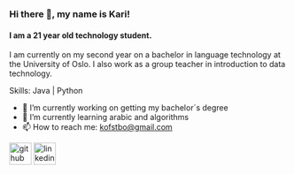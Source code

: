 ### Hi there 👋, my name is Kari!
#### I am a 21 year old technology student.
I am currently on my second year on a bachelor in language technology at the University of Oslo. I also work as a group teacher in introduction to data technology.

Skills: Java | Python

- 🔭 I’m currently working on getting my bachelor´s degree 
- 🌱 I’m currently learning arabic and algorithms 
- 📫 How to reach me: kofstbo@gmail.com 


[<img src='https://cdn.jsdelivr.net/npm/simple-icons@3.0.1/icons/github.svg' alt='github' height='40'>](https://github.com/kariofstbo)  [<img src='https://cdn.jsdelivr.net/npm/simple-icons@3.0.1/icons/linkedin.svg' alt='linkedin' height='40'>](https://www.linkedin.com/in/kari-sande-øfstbø/)  

